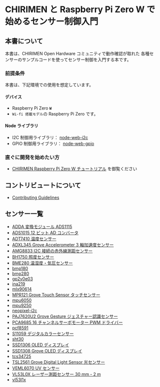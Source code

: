 # CHIRIMEN と Raspberry Pi Zero W で始めるセンサー制御入門

## 本書について

本書は、CHIRIMEN Open Hardware コミュニティで動作確認が取れた
各種センサーのサンプルコードを使ってセンサー制御を入門する本です。

### 前提条件

本書は、下記環境での使用を想定しています。

#### デバイス

- Raspberry Pi Zero **`W`**
- `Wi-fi 搭載モデル`の Raspberry Pi Zero です。

#### Node ライブラリ

- I2C 制御用ライブラリ： [node-web-i2c](https://www.npmjs.com/package/node-web-i2c)
- GPIO 制御用ライブラリ： [node-web-gpio](https://www.npmjs.com/package/node-web-gpio)

### 直ぐに開発を始めたい方

- [CHIRIMEN Raspberry Pi Zero W チュートリアル](https://tutorial.chirimen.org/pizero/) を御覧ください

## コントリビュートについて

- [Contributing Guidelines](CONTRIBUTING.md)

## センサー一覧

- [ADDA 変換モジュール ADS1115](./docs/ads1x15.md)
- [ADS1015 12 ビット AD コンバータ](./docs/ads1015.md)
- [ADT7410 温度センサー](./docs/adt7410.md)
- [ADXL345 Grove Accelerometer 3 軸加速度センサー](./docs/adxl345.md)
- [AMG8833 I2C 接続の赤外線測距センサー](./docs/amg8833.md)
- [BH1750 照度センサー](./docs/bh1750.md)
- [BME280 温湿度・気圧センサー](./docs/bme280.md)
- [bmp180](./docs/bmp180.md)
- [bmp280](./docs/bmp280.md)
- [gp2y0e03](./docs/gp2y0e03.md)
- [ina219](./docs/ina219.md)
- [mlx90614](./docs/mlx90614.md)
- [MPR121 Grove Touch Sensor タッチセンサー](./docs/mpr121.md)
- [mpu6050](./docs/mpu6050.md)
- [mpu9250](./docs/mpu9250.md)
- [neopixel-i2c](./docs/neopixel-i2c.md)
- [PAJ7620U2 Grove Gesture ジェスチャー認識センサー](./docs/paj7620.md)
- [PCA9685 16 チャンネルサーボモーター PWM ドライバー](./docs/pca9685.md)
- [pcf8591](./docs/pcf8591.md)
- [S11059 デジタルカラーセンサー](./docs/s11059.md)
- [sht30](./docs/sht30.md)
- [SSD1306 OLED ディスプレイ](./docs/ssd1306.md)
- [SSD1308 Grove OLED ディスプレイ](./docs/ssd1308.md)
- [tcs34725](./docs/tcs34725.md)
- [TSL2561 Grove Digital Light Sensor 光センサー](./docs/tsl2561.md)
- [VEML6070 UV センサー](./docs/veml6070.md)
- [VL53L0X レーザー測距センサー 30 mm - 2 m](./docs/vl53l0x.md)
- [vl53l1x](./docs/vl53l1x.md)
